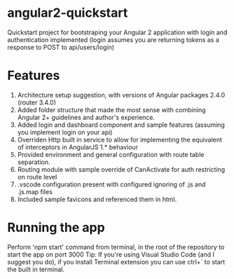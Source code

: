 # angular2-quickstart
Quickstart project for bootstraping your Angular 2 application with login and authentication implemented (login assumes you are returning tokens as a response to POST to api/users/login)

# Features
1. Architecture setup suggestion, with versions of Angular packages 2.4.0 (router 3.4.0)
2. Added folder structure that made the most sense with combining Angular 2+ guidelines and author's experience.
3. Added login and dashboard component and sample features (assuming you implement login on your api)
4. Overriden Http built in service to allow for implementing the equivalent of interceptors in AngularJS 1.* behaviour
5. Provided environment and general configuration with route table separation.
6. Routing module with sample override of CanActivate for auth restricting on route level
5. .vscode configuration present with configured ignoring of .js and .js.map files
6. Included sample favicons and referenced them in html.

# Running the app
Perform 'npm start' command from terminal, in the root of the repository to start the app on port 3000
Tip: If you're using Visual Studio Code (and I suggest you do), if you install Terminal extension you can use ctrl+` to start the built in terminal.
